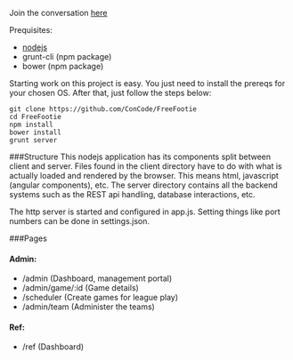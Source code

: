 Join the conversation [here](https://groups.google.com/forum/#!forum/coding-with-a-conscience)

Prequisites:
* [nodejs](http://nodejs.org/)
* grunt-cli (npm package)
* bower (npm package)

Starting work on this project is easy. You just need to install the prereqs for your chosen OS. After that, just follow the steps below:

    git clone https://github.com/ConCode/FreeFootie
    cd FreeFootie
    npm install
    bower install
    grunt server

###Structure
This nodejs application has its components split between client and server. Files found in the client directory
have to do with what is actually loaded and rendered by the browser. This means html, javascript (angular components), etc.
The server directory contains all the backend systems such as the REST api handling, database interactions, etc.

The http server is started and configured in app.js. Setting things like port numbers can be done in settings.json.

###Pages

#### Admin: 

- /admin (Dashboard, management portal)
- /admin/game/:id (Game details)
- /scheduler (Create games for league play)
- /admin/team (Administer the teams)

#### Ref:

- /ref (Dashboard)
